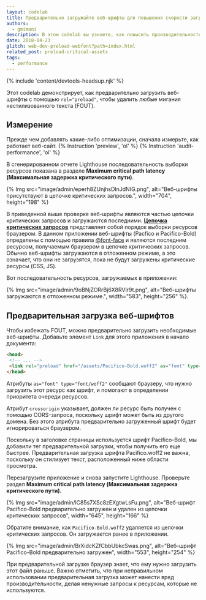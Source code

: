 ```yaml
---
layout: codelab
title: Предварительно загружайте веб-шрифты для повышения скорости загрузки
authors:
  - gmimani
description: В этом codelab вы узнаете, как повысить производительность страницы путем предварительной загрузки веб-шрифтов.
date: 2018-04-23
glitch: web-dev-preload-webfont?path=index.html
related_post: preload-critical-assets
tags:
  - performance
---
```


{% include 'content/devtools-headsup.njk' %}

Этот codelab демонстрирует, как предварительно загрузить веб-шрифты с помощью `rel="preload"`, чтобы удалить любые мигания нестилизованного текста (FOUT).

## Измерение

Прежде чем добавлять какие-либо оптимизации, сначала измерьте, как работает веб-сайт. {% Instruction 'preview', 'ol' %} {% Instruction 'audit-performance', 'ol' %}

В сгенерированном отчете Lighthouse последовательность выборки ресурсов показана в разделе **Maximum critical path latency (Максимальная задержка критического пути)**.

{% Img src="image/admin/eperh8ZUnjhsDlnJdNIG.png", alt="Веб-шрифты присутствуют в цепочке критических запросов.", width="704", height="198" %}

В приведенной выше проверке веб-шрифты являются частью цепочки критических запросов и загружаются последними. [**Цепочка критических запросов**](https://developer.chrome.com/docs/lighthouse/performance/critical-request-chains/) представляет собой порядок выборки ресурсов браузером. В данном приложении веб-шрифты (Pacfico и Pacifico-Bold) определены с помощью правила [@font-face](https://developers.google.com/web/fundamentals/performance/optimizing-content-efficiency/webfont-optimization#defining_a_font_family_with_font-face) и являются последним ресурсом, получаемым браузером в цепочке критических запросов. Обычно веб-шрифты загружаются в отложенном режиме, а это означает, что они не загрузятся, пока не будут загружены критические ресурсы (CSS, JS).

Вот последовательность ресурсов, загружаемых в приложении:

{% Img src="image/admin/9oBNjZORrBj6X8RVlr9t.png", alt="Веб-шрифты загружаются в отложенном режиме.", width="583", height="256" %}.

## Предварительная загрузка веб-шрифтов

Чтобы избежать FOUT, можно предварительно загрузить необходимые веб-шрифты. Добавьте элемент `Link` для этого приложения в начало документа:

```html
<head>
 <!-- ... -->
 <link rel="preload" href="/assets/Pacifico-Bold.woff2" as="font" type="font/woff2" crossorigin>
</head>
```

Атрибуты `as="font" type="font/woff2"` сообщают браузеру, что нужно загрузить этот ресурс как шрифт, и помогают в определении приоритета очереди ресурсов.

Атрибут `crossorigin` указывает, должен ли ресурс быть получен с помощью CORS-запроса, поскольку шрифт может быть из другого домена. Без этого атрибута предварительно загруженный шрифт будет игнорироваться браузером.

Поскольку в заголовке страницы используется шрифт Pacifico-Bold, мы добавили тег предварительной загрузки, чтобы получить его еще быстрее. Предварительная загрузка шрифта Pacifico.woff2 не важна, поскольку он стилизует текст, расположенный ниже области просмотра.

Перезагрузите приложение и снова запустите Lighthouse. Проверьте раздел **Maximum critical path latency (Максимальная задержка критического пути)**.

{% Img src="image/admin/lC85s7XSc8zEXgtwLsFu.png", alt="Веб-шрифт Pacifico-Bold предварительно загружен и удален из цепочки критических запросов", width="645", height="166" %}

Обратите внимание, как `Pacifico-Bold.woff2` удаляется из цепочки критических запросов. Он загружается ранее в приложении.

{% Img src="image/admin/BrXidcKZfCbbUbkcSwas.png", alt="Веб-шрифт Pacifico-Bold предварительно загружен", width="553", height="254" %}

При предварительной загрузке браузер знает, что ему нужно загрузить этот файл раньше. Важно отметить, что при неправильном использовании предварительная загрузка может нанести вред производительности, делая ненужные запросы к ресурсам, которые не используются.
